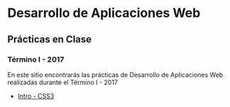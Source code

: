 # Desarrollo de Aplicaciones Web
## Prácticas en Clase
### Término I - 2017

En este sitio encontrarás las prácticas de Desarrollo de Aplicaciones Web realizadas durante el Término I - 2017

* [Intro - CSS3](https://dawfiec.github.io/practicas2017I/intro-css3)
